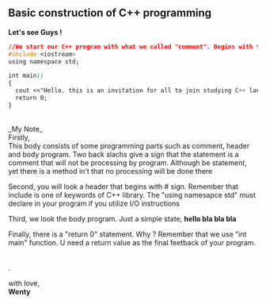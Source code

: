 ## Basic construction of C++ programming<br/>

**Let's see Guys !**

```css
//We start our C++ program with what we called "comment". Begins with two slashes, and then write your statement down
#include <iostream>
using namespace std;

int main()
{
  cout <<"Hello, this is an invitation for all to join studying C++ language programming";
  return 0;
}
```
<br/>
_My Note_  <br/>
Firstly,<br/>
This body consists of some programming parts such as comment, header and body program. Two back slachs give a sign that the statement is a comment that will not be processing by program. Although be statement, yet there is a method in't that no processing will be done there<br/>

Second, you will look a header that begins with # sign. Remember that include is one of keywords of C++ library. The "using namesapce std" must declare in your program if you utilize I/O instructions<br/>

Third, we look the body program. Just a simple state, **hello bla bla bla**<br/>

Finally, there is a "return 0" statement. Why ? Remember that we use "int main" function. U need a return value as the final feetback of your program.<br/><br/><br/>.


with love,<br/>
**Wenty**





